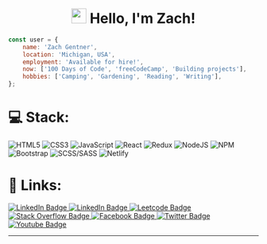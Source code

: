 <h1 id="header" align="center">
    <!-- <img src="https://media.giphy.com/media/hvRJCLFzcasrR4ia7z/giphy.gif" width="30px" height="30px"/> -->
    <img src="https://media.giphy.com/media/w1OBpBd7kJqHrJnJ13/giphy.gif" width="30px" height="30px"/>
    Hello, I'm Zach!
</h1>

```JavaScript
const user = {
    name: 'Zach Gentner',
    location: 'Michigan, USA',
    employment: 'Available for hire!',
    now: ['100 Days of Code', 'freeCodeCamp', 'Building projects'],
    hobbies: ['Camping', 'Gardening', 'Reading', 'Writing'],
};
```

<!-- https://shields.io/badges -->

# 💻 Stack:

![HTML5](https://img.shields.io/badge/html5-%23E34F26.svg?style=for-the-badge&logo=html5&logoColor=white) 
![CSS3](https://img.shields.io/badge/css3-%231572B6.svg?style=for-the-badge&logo=css3&logoColor=white) 
![JavaScript](https://img.shields.io/badge/javascript-%23323330.svg?style=for-the-badge&logo=javascript&logoColor=%23F7DF1E)
![React](https://img.shields.io/badge/react-%2320232a.svg?style=for-the-badge&logo=react&logoColor=%2361DAFB) 
![Redux](https://img.shields.io/badge/Redux-7248B6?style=for-the-badge&logo=redux&logoColor=white) 
![NodeJS](https://img.shields.io/badge/node.js-6DA55F?style=for-the-badge&logo=node.js&logoColor=white)
![NPM](https://img.shields.io/badge/NPM-%23000000.svg?style=for-the-badge&logo=npm&logoColor=white)
![Bootstrap](https://img.shields.io/badge/bootstrap-7910F2.svg?style=for-the-badge&logo=css3&logoColor=white) 
![SCSS/SASS](https://img.shields.io/badge/Sass-C66394?style=for-the-badge&logo=sass&logoColor=white) 
![Netlify](https://img.shields.io/badge/Netlify-00C7B7?style=for-the-badge&logo=netlify&logoColor=white)
<!-- ![TypeScript](https://img.shields.io/badge/TypeScript-007ACC?style=for-the-badge&logo=typescript&logoColor=white) -->
<!-- ![SQL](https://img.shields.io/badge/SQL-007ACC?style=for-the-badge&logo=sql&logoColor=white) -->
<!-- ![React Router](https://img.shields.io/badge/React_Router-CA4245?style=for-the-badge&logo=react-router&logoColor=white)  -->
<!-- ![Electron](https://img.shields.io/badge/Electron-CA4245?style=for-the-badge&logo=electron&logoColor=white)  -->
<!-- ![Markdown](https://img.shields.io/badge/markdown-%23000000.svg?style=for-the-badge&logo=markdown&logoColor=white) -->

# 🔗 Links:
<div id="links">
    <a href="https://www.zachgentner.com" target="_blank">
        <img src="https://img.shields.io/badge/Website-0A66C2?style=for-the-badge&logo=linkedin&logoColor=white" alt="LinkedIn Badge"/>
    </a>
    <a href="https://www.linkedin.com/in/zachgentner/" target="_blank">
        <img src="https://img.shields.io/badge/LinkedIn-0A66C2?style=for-the-badge&logo=linkedin&logoColor=white" alt="LinkedIn Badge"/>
    </a>
    <a href="https://www.leetcode.com/zachgentner/" target="_blank">
        <img src="https://img.shields.io/badge/Leetcode-F09A1A?style=for-the-badge&logo=leetcode&logoColor=white" alt="Leetcode Badge"/>
    </a>
    <a href="https://stackoverflow.com/users/5982581/zach-gentner" target="_blank">
        <img src="https://img.shields.io/badge/Stack Overflow-EF8236?style=for-the-badge&logo=stack-overflow&logoColor=white" alt="Stack Overflow Badge"/>
    </a>    
    <a href="https://www.facebook.com/zachgentner/" target="_blank">
        <img src="https://img.shields.io/badge/Facebook-4267B2?style=for-the-badge&logo=facebook&logoColor=white" alt="Facebook Badge"/>
    </a>
    <a href="https://www.twitter.com/zach_gentner/" target="_blank">
        <img src="https://img.shields.io/badge/Twitter-black?style=for-the-badge&logo=x&logoColor=white" alt="Twitter Badge"/>
    </a>
    <a href="https://www.youtube.com/zachgentner/" target="_blank">
        <img src="https://img.shields.io/badge/Youtube-FF0000?style=for-the-badge&logo=youtube&logoColor=white" alt="Youtube Badge"/>
    </a>
</div>

___

<div id="counter" align="center">
  <img src="https://komarev.com/ghpvc/?username=zachgentner&style=flat-square&color=blue" alt=""/>
</div>

<!-- # 📊 GitHub Stats:

![](https://github-readme-streak-stats.herokuapp.com/?user=ZachGentner&theme=dark&hide_border=false)
![](https://github-readme-stats.vercel.app/api/top-langs/?username=ZachGentner&theme=dark&hide_border=false&include_all_commits=true&count_private=true&layout=compact) -->